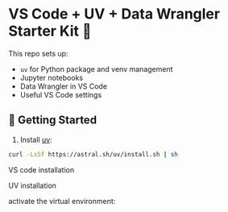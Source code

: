 # VS Code + UV + Data Wrangler Starter Kit 🧪

This repo sets up:

- `uv` for Python package and venv management
- Jupyter notebooks
- Data Wrangler in VS Code
- Useful VS Code settings

## 🚀 Getting Started

1. Install [uv](https://github.com/astral-sh/uv):

```bash
curl -LsSf https://astral.sh/uv/install.sh | sh
```

VS code installation

UV installation

activate the virtual environment:

```bash

```
